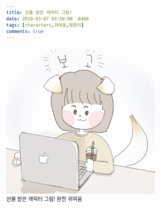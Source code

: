 ```yaml
---
title: 선물 받은 캐릭터 그림!
date: 2019-03-07 03:50:00 -0400
tags: [characters,귀여움,멍뭉이]
comments: true
---
```


![Alt text](/assets/images/characters-190307-2.jpg "Optional title") <br />
선물 받은 캐릭터 그림!
완전 귀여움
